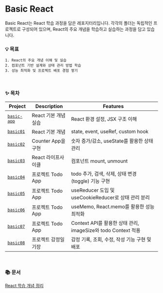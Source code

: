 # Basic React

Basic React는 React 학습 과정을 담은 레포지터리입니다. 각각의 폴더는 독립적인 프로젝트로 구성되어 있으며, React의 주요 개념을 학습하고 실습하는 과정을 담고 있습니다.

### 💡 목표

    1. React의 주요 개념 이해 및 실습
    2. 컴포넌트 기반 설계와 상태 관리 방법 학습
    3. 성능 최적화 및 프로젝트 배포 경험 쌓기

<br>

### ✨ 목차

| Project                    | Description          | Features                                                      |
| -------------------------- | -------------------- | ------------------------------------------------------------- |
| [`basic-app`](./basic-app) | React 기본 개념 실습 | React 환경 설정, JSX 구조 이해                                |
| [`basic01`](./basic01)     | React 기본 개념      | state, event, useRef, custom hook                             |
| [`basic02`](./basic02)     | Counter App을 구현   | 숫자 증가/감소, useState를 활용한 상태 관리                   |
| [`basic03`](./basic03)     | React 라이프사이클   | 컴포넌트 mount, unmount                                       |
| [`basic04`](./basic04)     | 프로젝트 Todo App    | todo 추가, 검색, 삭제, 상태 변경 (toggle) 기능 구현           |
| [`basic05`](./basic05)     | 프로젝트 Todo App    | useReducer 도입 및 useCookieReducer로 상태 관리 분리          |
| [`basic06`](./basic06)     | 프로젝트 Todo App    | useMemo, React.memo를 활용한 성능 최적화                      |
| [`basic07`](./basic07)     | 프로젝트 Todo App    | Context API를 활용한 상태 관리, imageSize와 todo Context 적용 |
| [`basic08`](./basic08)     | 프로젝트 감정일기장  | 감정 기록, 조회, 수정, 작성 기능 구현 및 배포                 |

<br>

### 📚 문서

[React 학습 개념 정리](https://dhflxhdxhd.notion.site/React-Docs-14669e6f0a7d8011a1a1c712c4b7281d?pvs=4)
